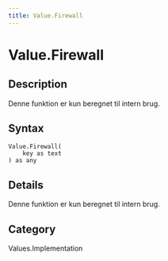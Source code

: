 ```yaml
---
title: Value.Firewall
---
```


# Value.Firewall


## Description

Denne funktion er kun beregnet til intern brug.


## Syntax

```powerquery
Value.Firewall(
    key as text
) as any
```


## Details

Denne funktion er kun beregnet til intern brug.



## Category
Values.Implementation

